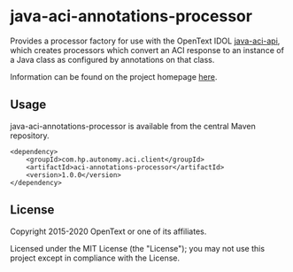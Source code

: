 # java-aci-annotations-processor

Provides a processor factory for use with the OpenText IDOL [java-aci-api](http://opentext-idol.github.io/java-aci-api-ng), which 
creates processors which convert an ACI response to an instance of a Java class as configured by annotations on that class.

Information can be found on the project homepage [here](http://opentext-idol.github.io/java-aci-annotations-processor).

## Usage
java-aci-annotations-processor is available from the central Maven repository.

    <dependency>
        <groupId>com.hp.autonomy.aci.client</groupId>
        <artifactId>aci-annotations-processor</artifactId>
        <version>1.0.0</version>
    </dependency>

## License

Copyright 2015-2020 OpenText or one of its affiliates.

Licensed under the MIT License (the "License"); you may not use this project except in compliance with the License.
